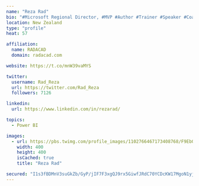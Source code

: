 ```yaml
---
name: "Reza Rad"
bio: "#Microsoft Regional Director, #MVP #Author #Trainer #Speaker #Coach #Consultant #PowerBI "
location: New Zealand
type: "profile"
heat: 57

affiliation:
  name: RADACAD
  domain: radacad.com

website: https://t.co/mnW39vaMYS

twitter:
  username: Rad_Reza
  url: https://twitter.com/Rad_Reza
  followers: 7126

linkedin:
  url: https://www.linkedin.com/in/rezarad/

topics:
  - Power BI

images:
  - url: https://pbs.twimg.com/profile_images/1102766467173408768/F9EbQENa_400x400.png
    width: 400
    height: 400
    isCached: true
    title: "Reza Rad"

secured: "I1s3fBDMnV3suGkZb/GyP/jIF7F3xgQJ9rx5GiwfJRdC70YCDcKW17MgoN1yjWn4Y0MiKyjJNanlcJC4AARZ+81lFroRJlrsLHHYjq1gzD2QxpU6sa5cFPhSlAKVijgvy/v2mL6Tc2tfGFic1jnpurVCmjmBmia5U+FQvrMtqpG1cs2WSsz00Abg3Q06ZZ5fFAUYpw4Lfz/QcU5GO+hW87xRKLBzxpUULxKBmc5bQzoGD/UnFr6gcppYNvlcim4m/ZL/v3xv0pM5kVY09HpP1BlkShAaLrMUVh0XUCrh7h2yZsPcZ1B7I3IFPYaS3V/yivVFY6B8MZ3LiOCRFm6gGnkCeEwwxA1041Fmy/dJOZrOeY/Hc30B0aHUFr2RhOvU/FjYmM+izsy6+unKHx0CxH3HE+28MTuSrpPZGl7uKgM=;QVxdtBjLO9eqXVhRZNeanw=="
---
```


